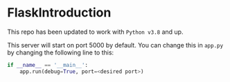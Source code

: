 # FlaskIntroduction

This repo has been updated to work with `Python v3.8` and up.

This server will start on port 5000 by default. You can change this in `app.py` by changing the following line to this:

```python
if __name__ == '__main__':
    app.run(debug=True, port=<desired port>)
```